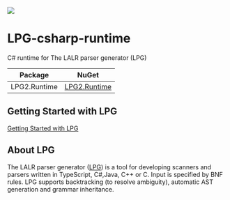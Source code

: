 [![](https://vsmarketplacebadge.apphb.com/version-short/kuafuwang.lpg-vscode.svg)](https://marketplace.visualstudio.com/items?itemName=kuafuwang.lpg-vscode)
# LPG-csharp-runtime
C# runtime for The LALR parser generator (LPG)

<!-- nuget packages -->
| Package | NuGet |
| ------- | ----- |
| LPG2.Runtime | [LPG2.Runtime](https://www.nuget.org/packages/LPG2.Runtime/) |
<!-- nuget packages -->

## Getting Started with LPG

[Getting Started with LPG]( https://github.com/kuafuwang/LPG2/tree/main/lpg-generator-templates-2.1.00/docs )



## About LPG
The LALR parser generator ([LPG]( https://github.com/kuafuwang/LPG2 )) is a tool for developing scanners and parsers written in TypeScript, C#,Java, C++ or C. Input is specified by BNF rules. LPG supports backtracking (to resolve ambiguity), automatic AST generation and grammar inheritance.
